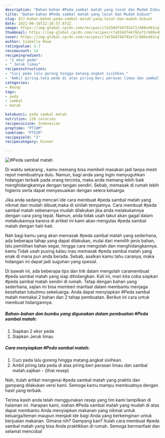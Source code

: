 ```yaml
---
description: "Bahan-bahan #Peda sambal matah yang lezat dan Mudah Dibuat"
title: "Bahan-bahan #Peda sambal matah yang lezat dan Mudah Dibuat"
slug: 817-bahan-bahan-peda-sambal-matah-yang-lezat-dan-mudah-dibuat
date: 2021-06-16T22:16:57.672Z
image: https://img-global.cpcdn.com/recipes/c7a558d744792e72/680x482cq70/peda-sambal-matah-foto-resep-utama.jpg
thumbnail: https://img-global.cpcdn.com/recipes/c7a558d744792e72/680x482cq70/peda-sambal-matah-foto-resep-utama.jpg
cover: https://img-global.cpcdn.com/recipes/c7a558d744792e72/680x482cq70/peda-sambal-matah-foto-resep-utama.jpg
author: Isabella Rowe
ratingvalue: 3.7
reviewcount: 14
recipeingredient:
- "2 ekor peda"
- " Jeruk limau"
recipeinstructions:
- "Cuci peda lalu goreng hingga matang.angkat sisihkan."
- "Ambil piring.tata peda di atas piring.beri perasan limau dan sambal matah.sajikan           (lihat resep)"
categories:
- Resep
tags:
- peda
- sambal
- matah

katakunci: peda sambal matah 
nutrition: 128 calories
recipecuisine: Indonesian
preptime: "PT18M"
cooktime: "PT52M"
recipeyield: "2"
recipecategory: Dinner

---
```



![#Peda sambal matah](https://img-global.cpcdn.com/recipes/c7a558d744792e72/680x482cq70/peda-sambal-matah-foto-resep-utama.jpg)

Di waktu  sekarang , kamu memang bisa membeli masakan jadi tanpa mesti repot membuatnya dulu. Namun, bagi anda yang ingin menyuguhkan hidangan terbaik pada orang tercinta, maka anda memang lebih baik menghidangkannya dengan tangan sendiri. Sebab, memasak di rumah lebih higienis serta dapat menyesuaikan dengan selera keluarga.

Jika anda sedang mencari ide cara membuat #peda sambal matah yang nikmat dan mudah dibuat,maka di sinilah tempatnya. Cara membuat #peda sambal matah  sebenarnya mudah dilakukan jika anda melakukannya dengan cara yang tepat. Namun, anda tidak usah takut akan gagal dalam melakukannya 
karena di artikel ini kami akan mengulas #peda sambal matah dengan hati-hati.  



Nah bagi kamu yang akan memasak #peda sambal matah yang sederhana, ada beberapa tahap yang dapat dilakukan, mulai dari memilih jenis bahan, lalu pemilihan bahan segar, hingga cara mengolah dan menghidangkannya. kamu Tidak usah pusing kalau mau memasak #peda sambal matah yang enak di mana pun anda berada. Sebab, asalkan kamu  tahu caranya, maka hidangan ini dapat jadi suguhan yang spesial.

Di bawah ini, ada beberapa tips dan trik dalam mengolah caramembuat #peda sambal matah yang siap dihidangkan. Kali ini, mari kita coba siapkan #peda sambal matah sendiri di rumah. Tetap dengan bahan yang sederhana, sajian ini bisa memberi manfaat dalam membantu menjaga kesehatan tubuhmu sekeluarga. Anda dapat menyiapkan #Peda sambal matah memakai 2 bahan dan 2 tahap pembuatan. Berikut ini cara untuk membuat hidangannya.

<!--inarticleads1-->

##### Bahan-bahan dan bumbu yang digunakan dalam pembuatan #Peda sambal matah:

1. Siapkan 2 ekor peda
1. Siapkan  Jeruk limau




<!--inarticleads2-->

##### Cara menyiapkan #Peda sambal matah:

1. Cuci peda lalu goreng hingga matang.angkat sisihkan.
1. Ambil piring.tata peda di atas piring.beri perasan limau dan sambal matah.sajikan -           (lihat resep)




Nah, itulah artikel mengenai  #peda sambal matah  yang praktis dan gampang dilakukan versi kami. Semoga kamu mampu membuatnya dengan hasil yang terbaik. 

Terima kasih anda telah menggunakan resep yang tim kami tampilkan di halaman ini. Harapan kami, olahan  #Peda sambal matah yang mudah di atas dapat membantu Anda menyiapkan makanan yang nikmat untuk keluarga/teman maupun menjadi ide bagi Anda yang berkeinginan untuk berjualan makanan. Gimana nih? Gampang kan? Itulah cara membuat #peda sambal matah yang bisa Anda praktikkan di rumah. Semoga bermanfaat dan selamat mencoba!

